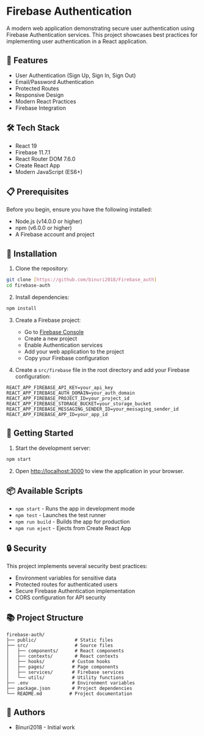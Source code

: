 # Firebase Authentication

A modern web application demonstrating secure user authentication using Firebase Authentication services. This project showcases best practices for implementing user authentication in a React application.

## 🚀 Features

- User Authentication (Sign Up, Sign In, Sign Out)
- Email/Password Authentication
- Protected Routes
- Responsive Design
- Modern React Practices
- Firebase Integration

## 🛠️ Tech Stack

- React 19
- Firebase 11.7.1
- React Router DOM 7.6.0
- Create React App
- Modern JavaScript (ES6+)

## 📋 Prerequisites

Before you begin, ensure you have the following installed:
- Node.js (v14.0.0 or higher)
- npm (v6.0.0 or higher)
- A Firebase account and project

## 🔧 Installation

1. Clone the repository:
```bash
git clone [https://github.com/binuri2018/Firebase_auth]
cd firebase-auth
```

2. Install dependencies:
```bash
npm install
```

3. Create a Firebase project:
   - Go to [Firebase Console](https://console.firebase.google.com/)
   - Create a new project
   - Enable Authentication services
   - Add your web application to the project
   - Copy your Firebase configuration

4. Create a `src/firebase` file in the root directory and add your Firebase configuration:
```
REACT_APP_FIREBASE_API_KEY=your_api_key
REACT_APP_FIREBASE_AUTH_DOMAIN=your_auth_domain
REACT_APP_FIREBASE_PROJECT_ID=your_project_id
REACT_APP_FIREBASE_STORAGE_BUCKET=your_storage_bucket
REACT_APP_FIREBASE_MESSAGING_SENDER_ID=your_messaging_sender_id
REACT_APP_FIREBASE_APP_ID=your_app_id
```

## 🚀 Getting Started

1. Start the development server:
```bash
npm start
```

2. Open [http://localhost:3000](http://localhost:3000) to view the application in your browser.

## 📦 Available Scripts

- `npm start` - Runs the app in development mode
- `npm test` - Launches the test runner
- `npm run build` - Builds the app for production
- `npm run eject` - Ejects from Create React App

## 🔒 Security

This project implements several security best practices:
- Environment variables for sensitive data
- Protected routes for authenticated users
- Secure Firebase Authentication implementation
- CORS configuration for API security

## 📚 Project Structure

```
firebase-auth/
├── public/              # Static files
├── src/                 # Source files
│   ├── components/      # React components
│   ├── contexts/        # React contexts
│   ├── hooks/          # Custom hooks
│   ├── pages/          # Page components
│   ├── services/       # Firebase services
│   └── utils/          # Utility functions
├── .env                # Environment variables
├── package.json        # Project dependencies
└── README.md          # Project documentation
```
## 👥 Authors

- Binuri2018 - Initial work
